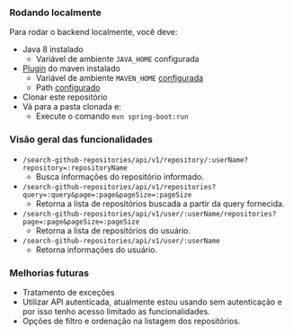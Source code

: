 ### Rodando localmente

Para rodar o backend localmente, você deve:

 - Java 8 instalado
	 - Variável de ambiente ``JAVA_HOME`` configurada
- [Plugin](https://maven.apache.org/download.cgi) do maven instalado
	- Variável de ambiente ``MAVEN_HOME`` [configurada](https://i.stack.imgur.com/ibo5A.png)
	- Path [configurado](https://i.stack.imgur.com/wl0eU.png)
- Clonar este repositório
- Vá para a pasta clonada e:
	- Execute o comando ``mvn spring-boot:run``

### Visão geral das funcionalidades

 - ``/search-github-repositories/api/v1/repository/:userName?repository=:repositoryName``
	 - Busca informações do repositório informado.
- ``/search-github-repositories/api/v1/repositories?query=:query&page=:page&pageSize=:pageSize``
	- Retorna a lista de repositórios buscada a partir da query fornecida.
- ``/search-github-repositories/api/v1/user/:userName/repositories?page=:page&pageSize=:pageSize``
	- Retorna a lista de repositórios do usuário.
- ``/search-github-repositories/api/v1/user/:userName``
	- Retorna informações do usuário.

### Melhorias futuras

 - Tratamento de exceções
 - Utilizar API autenticada, atualmente estou usando sem autenticação e por isso tenho acesso limitado as funcionalidades.
 - Opções de filtro e ordenação na listagem dos repositórios.
